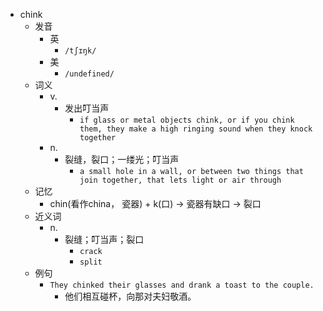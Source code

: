 - chink
  - 发音
    - 英
      - `/tʃɪŋk/`
    - 美
      - `/undefined/`
  - 词义
    - v.
      - 发出叮当声
        - `if glass or metal objects chink, or if you chink them, they make a high ringing sound when they knock together`
    - n.
      - 裂缝，裂口；一缕光；叮当声
        - `a small hole in a wall, or between two things that join together, that lets light or air through`
  - 记忆
    - chin(看作china， 瓷器) + k(口) → 瓷器有缺口 → 裂口
  - 近义词
    - n.
      - 裂缝；叮当声；裂口
        - `crack`
        - `split`
  - 例句
    - `They chinked their glasses and drank a toast to the couple.`
      - 他们相互碰杯，向那对夫妇敬酒。

